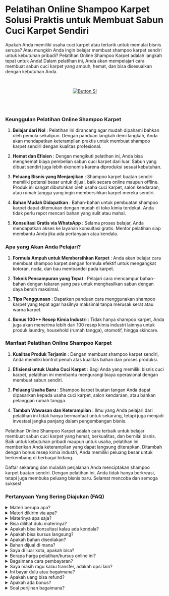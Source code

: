 # Pelatihan Online Shampoo Karpet Solusi Praktis untuk Membuat Sabun Cuci Karpet Sendiri

Apakah Anda memiliki usaha cuci karpet atau tertarik untuk memulai bisnis serupa? Atau mungkin Anda ingin belajar membuat shampoo karpet sendiri untuk kebutuhan pribadi? Pelatihan Online Shampoo Karpet adalah langkah tepat untuk Anda! Dalam pelatihan ini, Anda akan mempelajari cara membuat sabun cuci karpet yang ampuh, hemat, dan bisa disesuaikan dengan kebutuhan Anda.

<br>

<div align = center>
    
[![Button SI]][Link SI]

<br>
<br>
</div>

### Keunggulan Pelatihan Online Shampoo Karpet

1. **Belajar dari Nol** :
Pelatihan ini dirancang agar mudah dipahami bahkan oleh pemula sekalipun. Dengan panduan langkah demi langkah, Anda akan mendapatkan keterampilan praktis untuk membuat shampoo karpet sendiri dengan kualitas profesional.

2. **Hemat dan Efisien** :
Dengan mengikuti pelatihan ini, Anda bisa menghemat biaya pembelian sabun cuci karpet dari luar. Sabun yang dibuat sendiri juga lebih ekonomis karena diproduksi sesuai kebutuhan.

3. **Peluang Bisnis yang Menjanjikan** :
Shampoo karpet buatan sendiri memiliki potensi besar untuk dijual, baik secara online maupun offline. Produk ini sangat dibutuhkan oleh usaha cuci karpet, salon kendaraan, atau rumah tangga yang ingin membersihkan karpet mereka sendiri.

4. **Bahan Mudah Didapatkan** :
Bahan-bahan untuk pembuatan shampoo karpet dapat ditemukan dengan mudah di toko kimia terdekat. Anda tidak perlu repot mencari bahan yang sulit atau mahal.

5. **Konsultasi Gratis via WhatsApp** :
Selama proses belajar, Anda mendapatkan akses ke layanan konsultasi gratis. Mentor pelatihan siap membantu Anda jika ada pertanyaan atau kendala.


### Apa yang Akan Anda Pelajari?

1. **Formula Ampuh untuk Membersihkan Karpet** :
Anda akan belajar cara membuat shampoo karpet dengan formula efektif untuk mengangkat kotoran, noda, dan bau membandel pada karpet.

2. **Teknik Pencampuran yang Tepat** :
Pelajari cara mencampur bahan-bahan dengan takaran yang pas untuk menghasilkan sabun dengan daya bersih maksimal.

3. **Tips Penggunaan** :
Dapatkan panduan cara menggunakan shampoo karpet yang tepat agar hasilnya maksimal tanpa merusak serat atau warna karpet.

4. **Bonus 100++ Resep Kimia Industri** :
Tidak hanya shampoo karpet, Anda juga akan menerima lebih dari 100 resep kimia industri lainnya untuk produk laundry, household (rumah tangga), otomotif, hingga skincare.


### Manfaat Pelatihan Online Shampoo Karpet

1. **Kualitas Produk Terjamin** :
Dengan membuat shampoo karpet sendiri, Anda memiliki kontrol penuh atas kualitas bahan dan proses produksi.

2. **Efisiensi untuk Usaha Cuci Karpet** :
Bagi Anda yang memiliki bisnis cuci karpet, pelatihan ini membantu mengurangi biaya operasional dengan membuat sabun sendiri.

3. **Peluang Usaha Baru** :
Shampoo karpet buatan tangan Anda dapat dipasarkan kepada usaha cuci karpet, salon kendaraan, atau bahkan pelanggan rumah tangga.

4. **Tambah Wawasan dan Keterampilan** :
Ilmu yang Anda pelajari dari pelatihan ini tidak hanya bermanfaat untuk sekarang, tetapi juga menjadi investasi jangka panjang dalam pengembangan bisnis.

Pelatihan Online Shampoo Karpet adalah cara terbaik untuk belajar membuat sabun cuci karpet yang hemat, berkualitas, dan bernilai bisnis. Baik untuk kebutuhan pribadi maupun untuk usaha, pelatihan ini memberikan Anda keterampilan yang dapat langsung diterapkan. Ditambah dengan bonus resep kimia industri, Anda memiliki peluang besar untuk berkembang di berbagai bidang.

Daftar sekarang dan mulailah perjalanan Anda menciptakan shampoo karpet buatan sendiri. Dengan pelatihan ini, Anda tidak hanya berkreasi, tetapi juga membuka peluang bisnis baru. Selamat mencoba dan semoga sukses! 




### Pertanyaan Yang Sering Diajukan (FAQ)
<details>
<summary>Materi berupa apa?</summary>
Materi berupa file video dan teks.
</details>
<details>
<summary>Materi dikirim via apa?</summary>
Materi dikirim via Whatsapp atau email.
</details>
<details>
<summary>Materinya apa saja?</summary>
Materi sesuai dengan judul dan deskripsi.
</details>
<details>
<summary>Bisa dilihat dulu materinya?</summary>
Sudah dijelaskan materi sesuai dengan judul dan deskripsi. Kalau Anda ingin tahu resep lengkap, Anda transaksi dulu baru diberikan materi. 
</details>
<details>
<summary>Apakah bisa konsultasi kalau ada kendala?</summary>
Bisa nanti via Whatsapp terkait materi yang diikuti.
</details>
<details>
<summary>Apakah bisa kursus langsung?</summary>
Bisa. Anda bisa ke Workshop di Jakarta, Bogor, atau Purwokerto.
</details>
<details>
<summary>Apakah bahan disediakan?</summary>
Iya bila ikuti kursus langsung (offline). Bahan dan hasil praktek nanti bisa dibawa pulang
</details>
<details>
<summary>Bahan dijual di mana?</summary>
Bahan bisa dibeli di toko kimia terdekat atau via marketplace.
</details>
<details>
<summary>Saya di luar kota, apakah bisa?</summary>
Anda bisa mengikuti via online atau datang ke workshop. Kami bisa juga datang ke lokasi Anda. Kursus pelatihan ini juga bisa diajarkan online di kota atau kabupaten berikut:
Banda Aceh, Bener Meriah, Bireun, Gayo Lues, Langsa, Lhokseumawe, Nagan Raya, Pidie, Sabang, Simeulue, Subulussalam, Badung, Bangli, Buleleng, Denpasar, Gianyar, Jembrana, Karangasem, Klungkung, Tabanan, Cilegon, Lebak, Pandeglang, Serang, Tangerang, Bengkulu, Kaur, Kepahiang, Lebong, Mukomuko, Rejang Lebong, Seluma, Bantul, Gunungkidul, Kulon Progo, Sleman, Yogyakarta, Jakarta, Kepulauan Seribu, Boalemo, Bone Bolango, Gorontalo, Pohuwato, Batanghari, Bungo, Jambi, Kerinci, Merangin, Muaro Jambi, Sarolangun, Sungai Penuh, Tanjung Jabung, Tebo, Bandung, Banjar, Bekasi, Bogor, Ciamis, Cimahi, Cirebon, Depok, Garut, Indramayu, Karawang, Kuningan, Majalengka, Pangandaran, Purwakarta, Subang, Sukabumi, Sumedang, Tasikmalaya, Banjarnegara, Banyumas, Batang, Blora, Boyolali, Brebes, Cilacap, Demak, Grobogan, Jepara, Karanganyar, Kebumen, Kendal, Klaten, Kudus, Magelang, Pati, Pekalongan, Pemalang, Purbalingga, Purworejo, Rembang, Salatiga, Semarang, Sukoharjo, Surakarta (Solo), Tegal, Temanggung, Wonogiri, Wonosobo, Bangkalan, Banyuwangi, Batu, Blitar, Bojonegoro, Bondowoso, Gresik, Jember, Jombang, Kediri, Lamongan, Lumajang, Madiun, Magetan, Malang, Mojokerto, Nganjuk, Ngawi, Pacitan, Pamekasan, Pasuruan, Ponorogo, Probolinggo, Sampang, Sidoarjo, Situbondao, Sumenep, Surabaya, Trenggalek, Tuban, Tulungagung, Bengkayang, Kapuas Hulu, Kayong Utara, Ketapang, Kubu Raya, Landak, Melawi, Mempawah, Pontianak, Sambas, Sanggau, Sekadau, Singkaawang, Sintang, Balangan, Banjar, Banjarbaru, Banjarmasin, Barito Kuala, Hulu Sungai, Kotabaru, Tabalang, Tanah Bumbu, Tanah Laut, Tapin, Barito, Gunung Mas, Kapuas, Katingan, Kotawaringin, Lamandau, Murung Raya, Palangka Raya, Pulau Pisau, Seruyan, Sukamara, Balikpapan, Berau, Bontang, Kutai, Kutai Kartanegara, Mahakam Ulu, Paser, Penajam paser Utara, Samarinda, Bulungan, Malinau, Nunukan, Tana Tidung, Tarakan, Bangka, Belitung, Pangkalpinang, Batam, Bintan, Karimun, Anambas, Lingga, Natuna, Tanjungpinang, Bandar Lampung, Lampung, Mesuji, Metro, Pesawaran, Pesisir Barat, Pringsewu, Tanggamus, Tulang Bawang, Way Kanan, Ambon, Buru, Aru, Tanimbar, Maluku, Seram, Tual, Halmahera, Sula, Morotai, Taliabu, Ternate, Tidore, Bima, Dompu, Lombok, Mataram, Sumbawa, Alor, Belu, Ende, Flores, Kupang, Lembata, Malaka, Manggarai, Nagekeo, Ngada, Rote Ndao, Sabu Raijua, Sikka, Sumba, Timor, Jayapura, Keerom, Yapen. Raya, Mamberamo Raya, Sarmi, Supiori, Waropen, Fakfak, Kaimana, Monokwari, Arfak, Bintuni, Wondama, Maybrat, Raja Ampat, Sorong, Tambrauw, Jayawijaya, Lanny Jaya, Nduga, Bintang, Tolikara, Yahukimo, Yalimo, Asmat, Boven Digoel, Mappi, Merauke, Deiyai, Dogiyai, Intan Jaya, Mimika, Nabire, Paniai, Puncak, Bengkalis, Dumai, Indragiri, Kampar, Meranti, Kuantan Singingi, Pekanbaru, Pelalawan, Rokan Hilir, Rokan Hulu, Siak, Majene, Mamasa, Mamuju, Pasangkayu, Polewali Mandar, Bantaeng, Barru, Bone, Bulukumba, Enrekang, Gowa, Janeponto, Selayar, Luwu, Makassar, Maros, Palopo, Pangkajene Dan Kepulauan, Parepare, Pinrang, Sidenreng Rappang, Sinjai, Soppeng, Takalar, Tana Toraja, Toraja, Wajo, Banggai, Buol, Donggala, Morowali, Palu, Parigi Moutong, Poso, Sogi, Tojo Una Una, Tolitoli, Baubau, Bombana, Buton, Kendari, Kolaka, Konawe, Muna, Wakatobi, Bitung, Bolaang Mongondow, Sangihe, Siau Tagulandang Biaro, Kotamobagu, Manado, Minahasa, Tomohon, Agam, Bukittinggi, Dharmasraya, Mentawai, Lima Puluh Kota, Padang, Padang Panjang, Padang Pariaman, Pariaman, Pasaman, Paykumbuh, Pesisir Selatan, Sawahlunto, Sijunjung, Solok, Tanah Datar, Banyuasin, Empat Lawang, Lahat, Lubuklinggau, Muara Enim, Musi Banyuasin, Musi Rawas, Ogan Ilir, Ogan Komering Ilir, Ogan Komering Ulu, Pagaralam, Palembang, Penukal Abab Lematang Ilir, Prabumulih, Asahan, Batu Bara, Binjai, Dairi, Deli Serdang, Gunungsitoli, Humbang Hasundutan, Karo, Labuhanbatu, Langkat, Mandailing Natal, Medan, Nias, Padang Lawas, Padangsidimpuan, Pematangsiantar, Pakpak Bharat, Samosir, Serdang Bedagai, Sibolga, Simalungun, Tanjungbalai, Tapanuli, Tebing Tinggi, dan Toba.
</details>
<details>
<summary>Berapa harga pelatihan/kursus online ini?</summary>
Harga Rp 375000 per materi.
</details>
<details>
<summary>Bagaimana cara pembayaran?</summary>
Via transfer bank. Pastikan kirim tanda bukti ya.
</details>
<details>
<summary>Saya masih ragu kalau transfer, adakah opsi lain?</summary>
Bisa ikuti pelatihan offline atau datang langsung, kalau online bisa via pihak ketiga seperti di Ratakan tapi tidak mendapat support konsultasi karena biaya admin tinggi yakni 35%. Anda tetap mendapatkan materi yang cukup dan bonus.
</details>
<details>
<summary>Ini bayar dulu atau bagaimana?</summary>
Kalau akan mengikuti pelatihan offline atau ketemuan maka wajib DP 35% atau bayar full/penuh. Harga pelatihan offline berbeda ya dengan pelatihan online. Sedangkan kalau ingin mengikuti pelatihan online harus bayar full baru dapatkan materi.
</details>
<details>
<summary>Apakah uang bisa refund?</summary>
Tidak bisa. Uang tidak bisa dikembalikan dengan alasan apapun. 
</details>
<details>
<summary>Apakah ada bonus?</summary>
Iya. Bonus 100++ resep kimia industri tentang laundry, household, otomotif, dan skincare.
</details>
<details>
<summary>Soal perijinan bagaimana?</summary>
Anda bisa urus sendiri terkait perijinan di daerah masing-masing. Di sini hanya membuka pelatihan atau kursus.
</details>
    
<!---------------------------------[ Bagian Single Image ]---------------------------------->

[Button SI]: https://ratakan.com/uploads/prd-506feddc94.png
[Link SI]: #
